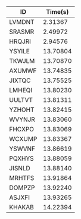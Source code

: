 |ID|Time(s)|
|-|-|
|LVMDNT|2.31367|
|SRASMR|2.49972|
|HRQJRI|2.94576|
|YSYILE|13.70804|
|TKWJLM|13.70870|
|AXUMWF|13.74835|
|JIXTQC|13.75525|
|LMHEQI|13.80230|
|UULTVT|13.81311|
|YZHOHT|13.82415|
|WVYNJR|13.83060|
|FHCXPO|13.83069|
|WCXUMP|13.83367|
|YSWVNF|13.86619|
|PQXHYS|13.88059|
|JISNLD|13.88140|
|MRHTFS|13.91864|
|DOMPZP|13.92240|
|ASJXFI|13.93265|
|KHAKAB|14.22394|
